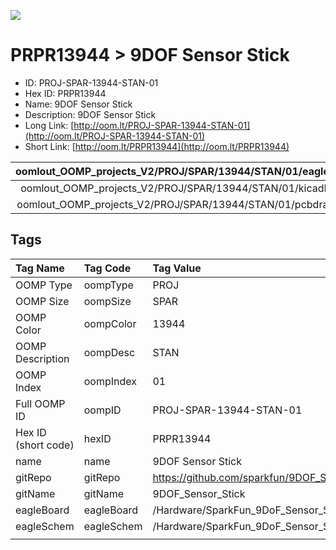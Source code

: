 


  
![][im]
# PRPR13944 > 9DOF Sensor Stick

- ID: PROJ-SPAR-13944-STAN-01
- Hex ID: PRPR13944
- Name: 9DOF Sensor Stick
- Description: 9DOF Sensor Stick
- Long Link: [http://oom.lt/PROJ-SPAR-13944-STAN-01](http://oom.lt/PROJ-SPAR-13944-STAN-01)
- Short Link: [http://oom.lt/PRPR13944](http://oom.lt/PRPR13944)
  

|oomlout_OOMP_projects_V2/PROJ/SPAR/13944/STAN/01/eagleImage.png|oomlout_OOMP_projects_V2/PROJ/SPAR/13944/STAN/01/eagleSchemImage.png|oomlout_OOMP_projects_V2/PROJ/SPAR/13944/STAN/01/kicadPcb3dFront.png|oomlout_OOMP_projects_V2/PROJ/SPAR/13944/STAN/01/kicadPcb3dBack.png|
| :---: | :---: | :---: | :---: |
|oomlout_OOMP_projects_V2/PROJ/SPAR/13944/STAN/01/kicadPcb3d.png|oomlout_OOMP_projects_V2/PROJ/SPAR/13944/STAN/01/bomBack.png|oomlout_OOMP_projects_V2/PROJ/SPAR/13944/STAN/01/bomFront.png|oomlout_OOMP_projects_V2/PROJ/SPAR/13944/STAN/01/pcbdraw.svg|
|oomlout_OOMP_projects_V2/PROJ/SPAR/13944/STAN/01/pcbdrawBack.svg||||

## Tags
  

|Tag Name|Tag Code|Tag Value|
| :--- | :--- | :--- |
|OOMP Type|oompType|PROJ|
|OOMP Size|oompSize|SPAR|
|OOMP Color|oompColor|13944|
|OOMP Description|oompDesc|STAN|
|OOMP Index|oompIndex|01|
|Full OOMP ID|oompID|PROJ-SPAR-13944-STAN-01|
|Hex ID (short code)|hexID|PRPR13944|
|name|name|9DOF Sensor Stick|
|gitRepo|gitRepo|https://github.com/sparkfun/9DOF_Sensor_Stick|
|gitName|gitName|9DOF_Sensor_Stick|
|eagleBoard|eagleBoard|/Hardware/SparkFun_9DoF_Sensor_Stick.brd|
|eagleSchem|eagleSchem|/Hardware/SparkFun_9DoF_Sensor_Stick.sch|
||||



[im]: PROJ/SPAR/13944/STAN/01/kicadPcb3d_450.png

